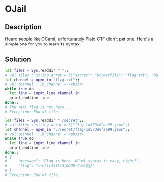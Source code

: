 # OJail

## Description

Heard people like OCaml, unfortunately Plaid CTF didn't put one. Here's a simple one for you to learn its syntax.

## Solution

```bash
let files = Sys.readdir ".";;
# val files : string array = [|"secret"; "Dockerfile"; "flag.txt"; "build.sh"|]]
let channel = open_in "flag.txt";;
# val channel : in_channel = <abstr>
while true do
  let line = input_line channel in
  print_endline line
done;;
# The real flag is not here...
# Exception: End_of_file.

let files = Sys.readdir "./secret";;
# val files : string array = [|"flag-1d573e0faa99.json"|]
let channel = open_in "./secret/flag-1d573e0faa99.json";;
# val channel : in_channel = <abstr>
while true do
  let line = input_line channel in
  print_endline line
done;;
# {
#     "message": "Flag is here. OCaml syntax is easy, right?",
#     "flag": "cvctf{J41L3d_OOOO-C4mL@@}"
# }
# Exception: End_of_file.
```